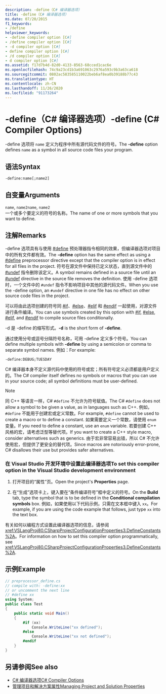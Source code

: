 ```yaml
---
description: -define（C# 编译器选项）
title: -define（C# 编译器选项）
ms.date: 07/20/2015
f1_keywords:
- /define
helpviewer_keywords:
- -define compiler option [C#]
- /define compiler option [C#]
- -d compiler option [C#]
- define compiler option [C#]
- /d compiler option [C#]
- d compiler option [C#]
ms.assetid: f17d7b4d-82d0-4133-8563-68cced1cac6e
ms.openlocfilehash: 74c9a23cd1b3a691063c2976a593c9b3a63ca618
ms.sourcegitcommit: 0802ac583585110022beb6af8ea0b39188b77c43
ms.translationtype: HT
ms.contentlocale: zh-CN
ms.lasthandoff: 11/26/2020
ms.locfileid: "91173264"
---
```

# <a name="-define-c-compiler-options"></a><span data-ttu-id="0385a-103">-define（C# 编译器选项）</span><span class="sxs-lookup"><span data-stu-id="0385a-103">-define (C# Compiler Options)</span></span>

<span data-ttu-id="0385a-104">-define 选项将 `name` 定义为程序中所有源代码文件的符号。</span><span class="sxs-lookup"><span data-stu-id="0385a-104">The **-define** option defines `name` as a symbol in all source code files your program.</span></span>  
  
## <a name="syntax"></a><span data-ttu-id="0385a-105">语法</span><span class="sxs-lookup"><span data-stu-id="0385a-105">Syntax</span></span>  
  
```console  
-define:name[;name2]  
```  
  
## <a name="arguments"></a><span data-ttu-id="0385a-106">自变量</span><span class="sxs-lookup"><span data-stu-id="0385a-106">Arguments</span></span>  

 <span data-ttu-id="0385a-107">`name`, `name2`</span><span class="sxs-lookup"><span data-stu-id="0385a-107">`name`, `name2`</span></span>  
 <span data-ttu-id="0385a-108">一个或多个要定义的符号的名称。</span><span class="sxs-lookup"><span data-stu-id="0385a-108">The name of one or more symbols that you want to define.</span></span>  
  
## <a name="remarks"></a><span data-ttu-id="0385a-109">注解</span><span class="sxs-lookup"><span data-stu-id="0385a-109">Remarks</span></span>  

 <span data-ttu-id="0385a-110">-define 选项具有与使用 [#define](../preprocessor-directives/preprocessor-define.md) 预处理器指令相同的效果，但编译器选项对项目中的所有文件都有效。</span><span class="sxs-lookup"><span data-stu-id="0385a-110">The **-define** option has the same effect as using a [#define](../preprocessor-directives/preprocessor-define.md) preprocessor directive except that the compiler option is in effect for all files in the project.</span></span> <span data-ttu-id="0385a-111">符号在源文件中保持已定义状态，直到源文件中的 [#undef](../preprocessor-directives/preprocessor-undef.md) 指令删除该定义。</span><span class="sxs-lookup"><span data-stu-id="0385a-111">A symbol remains defined in a source file until an [#undef](../preprocessor-directives/preprocessor-undef.md) directive in the source file removes the definition.</span></span> <span data-ttu-id="0385a-112">使用 -define 选项时，一个文件中的 `#undef` 指令不影响项目中其他的源代码文件。</span><span class="sxs-lookup"><span data-stu-id="0385a-112">When you use the -define option, an `#undef` directive in one file has no effect on other source code files in the project.</span></span>  
  
 <span data-ttu-id="0385a-113">可以将由此选项创建的符号同 [#if](../preprocessor-directives/preprocessor-if.md)、[#else](../preprocessor-directives/preprocessor-else.md)、[#elif](../preprocessor-directives/preprocessor-elif.md) 和 [#endif](../preprocessor-directives/preprocessor-endif.md) 一起使用，对源文件进行条件编译。</span><span class="sxs-lookup"><span data-stu-id="0385a-113">You can use symbols created by this option with [#if](../preprocessor-directives/preprocessor-if.md), [#else](../preprocessor-directives/preprocessor-else.md), [#elif](../preprocessor-directives/preprocessor-elif.md), and [#endif](../preprocessor-directives/preprocessor-endif.md) to compile source files conditionally.</span></span>  
  
 <span data-ttu-id="0385a-114">-d 是 -define 的缩写形式。</span><span class="sxs-lookup"><span data-stu-id="0385a-114">**-d** is the short form of **-define**.</span></span>  
  
 <span data-ttu-id="0385a-115">通过使用分号或逗号分隔符号名称，可用 -define 定义多个符号。</span><span class="sxs-lookup"><span data-stu-id="0385a-115">You can define multiple symbols with **-define** by using a semicolon or comma to separate symbol names.</span></span> <span data-ttu-id="0385a-116">例如：</span><span class="sxs-lookup"><span data-stu-id="0385a-116">For example:</span></span>  
  
```console  
-define:DEBUG;TUESDAY  
```  
  
 <span data-ttu-id="0385a-117">C# 编译器本身不定义源代码中使用的符号或宏；所有符号定义必须都是用户定义的。</span><span class="sxs-lookup"><span data-stu-id="0385a-117">The C# compiler itself defines no symbols or macros that you can use in your source code; all symbol definitions must be user-defined.</span></span>  
  
> [!NOTE]
> <span data-ttu-id="0385a-118">同 C++ 等语言一样，C# `#define` 不允许为符号赋值。</span><span class="sxs-lookup"><span data-stu-id="0385a-118">The C# `#define` does not allow a symbol to be given a value, as in languages such as C++.</span></span> <span data-ttu-id="0385a-119">例如，`#define` 不能用于创建宏或定义常数。</span><span class="sxs-lookup"><span data-stu-id="0385a-119">For example, `#define` cannot be used to create a macro or to define a constant.</span></span> <span data-ttu-id="0385a-120">如果需要定义一个常数，请使用 `enum` 变量。</span><span class="sxs-lookup"><span data-stu-id="0385a-120">If you need to define a constant, use an `enum` variable.</span></span> <span data-ttu-id="0385a-121">若要创建 C++ 风格的宏，请考虑泛型等替代项。</span><span class="sxs-lookup"><span data-stu-id="0385a-121">If you want to create a C++ style macro, consider alternatives such as generics.</span></span> <span data-ttu-id="0385a-122">由于宏非常容易出错，所以 C# 不允许使用宏，但提供了更安全的替代项。</span><span class="sxs-lookup"><span data-stu-id="0385a-122">Since macros are notoriously error-prone, C# disallows their use but provides safer alternatives.</span></span>  
  
### <a name="to-set-this-compiler-option-in-the-visual-studio-development-environment"></a><span data-ttu-id="0385a-123">在 Visual Studio 开发环境中设置此编译器选项</span><span class="sxs-lookup"><span data-stu-id="0385a-123">To set this compiler option in the Visual Studio development environment</span></span>  
  
1. <span data-ttu-id="0385a-124">打开项目的“属性”页。</span><span class="sxs-lookup"><span data-stu-id="0385a-124">Open the project's **Properties** page.</span></span>  
  
2. <span data-ttu-id="0385a-125">在“生成”选项卡上，键入要在“条件编译符号”框中定义的符号。</span><span class="sxs-lookup"><span data-stu-id="0385a-125">On the **Build** tab, type the symbol that is to be defined in the **Conditional compilation symbols** box.</span></span> <span data-ttu-id="0385a-126">例如，如果使用以下代码示例，只需在文本框中键入 `xx`。</span><span class="sxs-lookup"><span data-stu-id="0385a-126">For example, if you are using the code example that follows, just type `xx` into the text box.</span></span>  
  
 <span data-ttu-id="0385a-127">有关如何以编程方式设置此编译器选项的信息，请参阅 <xref:VSLangProj80.CSharpProjectConfigurationProperties3.DefineConstants%2A>。</span><span class="sxs-lookup"><span data-stu-id="0385a-127">For information on how to set this compiler option programmatically, see <xref:VSLangProj80.CSharpProjectConfigurationProperties3.DefineConstants%2A>.</span></span>  
  
## <a name="example"></a><span data-ttu-id="0385a-128">示例</span><span class="sxs-lookup"><span data-stu-id="0385a-128">Example</span></span>  
  
```csharp  
// preprocessor_define.cs  
// compile with: -define:xx  
// or uncomment the next line  
// #define xx  
using System;  
public class Test
{  
    public static void Main()
    {  
        #if (xx)
            Console.WriteLine("xx defined");  
        #else  
            Console.WriteLine("xx not defined");  
        #endif  
    }  
}  
```  
  
## <a name="see-also"></a><span data-ttu-id="0385a-129">另请参阅</span><span class="sxs-lookup"><span data-stu-id="0385a-129">See also</span></span>

- [<span data-ttu-id="0385a-130">C# 编译器选项</span><span class="sxs-lookup"><span data-stu-id="0385a-130">C# Compiler Options</span></span>](./index.md)
- [<span data-ttu-id="0385a-131">管理项目和解决方案属性</span><span class="sxs-lookup"><span data-stu-id="0385a-131">Managing Project and Solution Properties</span></span>](/visualstudio/ide/managing-project-and-solution-properties)
